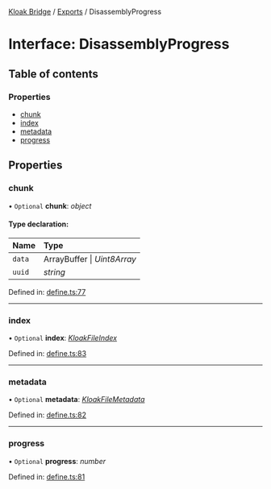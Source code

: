[Kloak Bridge](../README.md) / [Exports](../modules.md) / DisassemblyProgress

# Interface: DisassemblyProgress

## Table of contents

### Properties

- [chunk](disassemblyprogress.md#chunk)
- [index](disassemblyprogress.md#index)
- [metadata](disassemblyprogress.md#metadata)
- [progress](disassemblyprogress.md#progress)

## Properties

### chunk

• `Optional` **chunk**: *object*

#### Type declaration:

Name | Type |
:------ | :------ |
`data` | ArrayBuffer \| *Uint8Array* |
`uuid` | *string* |

Defined in: [define.ts:77](https://github.com/CoNET-project/kloak-bridge/blob/2663f6d/src/define.ts#L77)

___

### index

• `Optional` **index**: [*KloakFileIndex*](kloakfileindex.md)

Defined in: [define.ts:83](https://github.com/CoNET-project/kloak-bridge/blob/2663f6d/src/define.ts#L83)

___

### metadata

• `Optional` **metadata**: [*KloakFileMetadata*](kloakfilemetadata.md)

Defined in: [define.ts:82](https://github.com/CoNET-project/kloak-bridge/blob/2663f6d/src/define.ts#L82)

___

### progress

• `Optional` **progress**: *number*

Defined in: [define.ts:81](https://github.com/CoNET-project/kloak-bridge/blob/2663f6d/src/define.ts#L81)
